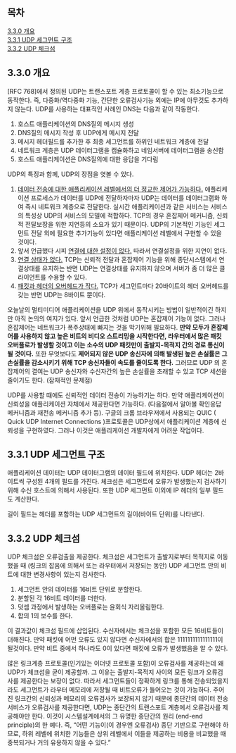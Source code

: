 ## 목차

[3.3.0 개요](#330-개요)</br> [3.3.1 UDP 세그먼트 구조](#331-UDP-세그먼트-구조)</br> [3.3.2 UDP 체크섬](#332-UDP-체크섬)</br>

## 3.3.0 개요

[RFC 768]에서 정의된 UDP는 트랜스포트 계층 프로토콜이 할 수 있는 최소기능으로 동작한다. 즉, 다중화/역다중화 기능, 간단한 오류검사기능 외에는 IP에 아무것도 추가하지 않는다. UDP를 사용하는 대표적인 사례인 DNS는 다음과 같이 작동한다.

1. 호스트 애플리케이션의 DNS질의 메시지 생성
2. DNS질의 메시지 작성 후 UDP에게 메시지 전달
3. 메시지 헤더필드를 추가한 후 최종 세그먼트를 하위인 네트워크 계층에 전달
4. 네트워크 계층은 UDP 데이터그램을 캡슐화하고 네임서버에 데이터그램을 송신함
5. 호스트 애플리케이션은 DNS질의에 대한 응답을 기다림

UDP의 특징과 함께, UDP의 장점을 엿볼 수 있다.

1. <u>데이터 전송에 대한 애플리케이션 레벨에서의 더 정교한 제어가 가능하다.</u> 애플리케이션 프로세스가 데이터를 UDP에 전달하자마자 UDP는 데이터를 데이터그램화 하여 즉시 네트워크 계층으로 전달한다. 실시간 애플리케이션과 같은 서비스는 서비스의 특성상 UDP의 서비스의 모델에 적합하다. TCP의 경우 혼잡제어 메커니즘, 신뢰적 전달보장을 위한 지연등의 소요가 있기 때문이다. UDP의 기본적인 기능인 세그먼트 전달 외에 필요한 추가기능이 있다면 애플리케이션 레벨에서 구현할 수 있을 것이다.
2. 앞서 언급했다 시피 <u>연결에 대한 설정이 없다.</u> 따라서 연결설정을 위한 지연이 없다.
3. <u>연결 상태가 없다.</u> TCP는 신뢰적 전달과 혼잡제어 기능을 위해 종단시스템에서 연결상태를 유지하는 반면 UDP는 연결상태를 유지하지 않으며 서버가 좀 더 많은 클라이언트를 수용할 수 있다.
4. <u>패킷과 헤더의 오버헤드가 작다.</u> TCP가 세그먼트마다 20바이트의 헤더 오버헤드를 갖는 반면 UDP는 8바이트 뿐이다.

오늘날의 멀티미디어 애플리케이션을 UDP 위에서 동작시키는 방법이 일반적이긴 하지만 아직 논의의 여지가 있다. 앞서 언급한 것처럼 UDP는 혼잡제어 기능이 없다. 그러나 혼잡제어는 네트워크가 폭주상태에 빠지는 것을 막기위해 필요하다. **만약 모두가 혼잡제어를 사용하지 않고 높은 비트의 비디오 스트리밍을 시작한다면, 라우터에서 많은 패킷 오버플로가 발생할 것이고 이는 소수의 UDP 패킷만이 출발지-목적지 간의 경로 통신이 될 것이다.** 또한 무엇보다도 **제어되지 않은 UDP 송신자에 의해 발생된 높은 손실률은 그 손실률을 감소시키기 위해 TCP 송신자들이 속도를 줄이도록 한다.** 그러므로 UDP 의 혼잡제어의 결여는 UDP 송신자와 수신자간의 높은 손실률을 초래할 수 있고 TCP 세션을 줄이기도 한다. (잠재적인 문제점)

UDP를 사용할 떄에도 신뢰적인 데이터 전송이 가능하기는 하다. 만약 애플리케이션이 신뢰성을 애플리케이션 자체에서 제공한다면 가능하다. (다음절에서 알아볼 확인응답 메커니즘과 재전송 메커니즘 추가 등). 구글의 크롬 브라우저에서 사용되는 QUIC ( Quick UDP Internet Connections )프로토콜은 UDP상에서 애플리케이션 계층에 신뢰성을 구현하였다. 그러나 이것은 애플리케이션 개발자에게 어려운 작업이다.

## 3.3.1 UDP 세그먼트 구조

애플리케이션 데이터는 UDP 데이터그램의 데이터 필드에 위치한다. UDP 헤더는 2바이트씩 구성된 4개의 필드를 가진다. 체크섬은 세그먼트에 오류가 발생했는지 검사하기 위해 수신 호스트에 의해서 사용된다. 또한 UDP 세그먼트 이외에 IP 헤더의 일부 필드도 계산한다.

길이 필드는 헤더를 포함하는 UDP 세그먼트의 길이(바이트 단위)를 나타낸다.

## 3.3.2 UDP 체크섬

UDP 체크섬은 오류검출을 제공한다. 체크섬은 세그먼트가 출발지로부터 목적지로 이동했을 때 (링크의 잡음에 의해서 또는 라우터에서 저장되는 동안) UDP 세그먼트 안의 비트에 대한 변경사항이 있는지 검사한다.

1. 세그먼트 안의 데이터를 16비트 단위로 분할한다.
2. 분할된 각 16비트 데이터를 더한다.
3. 덧셈 과정에서 발생하는 오버플로는 윤회식 자리올림한다.
4. 합의 1의 보수를 한다.

이 결과값이 체크섬 필드에 삽입된다. 수신자에서는 체크섬을 포함한 모든 16비트들이 더해진다. 만약 패킷에 어떤 오류도 있지 않다면 수신자에서의 합은 1111111111111111이 될것이다. 만약 비트 중에서 하나라도 0이 있다면 패킷에 오류가 발생했음을 알 수 있다.

많은 링크계층 프로토콜(인기있는 이더넷 프로토콜 포함)이 오류검사를 제공하는데 왜 UDP가 체크섬을 굳이 제공할까. 그 이유는 출발지-목적지 사이의 모든 링크가 오류검사를 제공한다는 보장이 없다. 따라서 세그먼트들이 정확하게 링크를 통해 전송되었을지라도 세그먼트가 라우터 메모리에 저장될 때 비트오류가 들어오는 것이 가능하다. 주어진 링크간의 신뢰성과 메모리의 오류검사가 보장되지 않기 때문에 종단간의 데이터 전송 서비스가 오류검사를 제공한다면, UDP는 종단간의 트랜스포트 계층에서 오류검사를 제공해야만 한다. 이것이 시스템설계에서의 그 유명한 종단간의 원리 (end-end principle)의 한 예다. 즉, “어떤 기능이(이 경우엔 오류검사) 종단 기반으로 구현해야 하므로, 하위 레벨에 위치한 기능들은 상위 레벨에서 이들을 제공하는 비용을 비교했을 때 중복되거나 거의 유용하지 않을 수 있다.”
